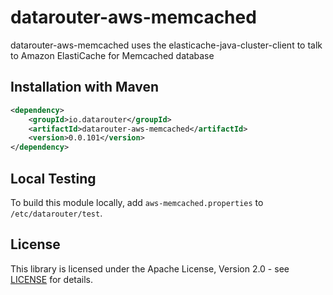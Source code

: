 # datarouter-aws-memcached

datarouter-aws-memcached uses the elasticache-java-cluster-client to talk to Amazon ElastiCache for Memcached database

## Installation with Maven

```xml
<dependency>
	<groupId>io.datarouter</groupId>
	<artifactId>datarouter-aws-memcached</artifactId>
	<version>0.0.101</version>
</dependency>
```

## Local Testing
To build this module locally, add `aws-memcached.properties` to `/etc/datarouter/test`.

## License

This library is licensed under the Apache License, Version 2.0 - see [LICENSE](../LICENSE) for details.
